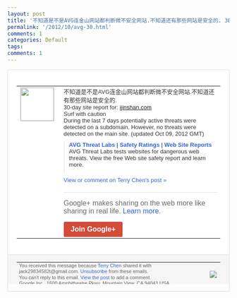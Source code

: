 ```yaml
---
layout: post
title: '不知道是不是AVG连金山网站都判断微不安全网站.不知道还有那些网站是安全的. 30...'
permalink: '/2012/10/avg-30.html'
comments: 1
categories: Default
tags: 
comments: 1
---
```

<div style="border:solid 1px #dfdfdf;color:#686868;font:13px Arial"><div style="background-color:#fff;padding:20px;"><table cellpadding="0" cellspacing="0"><tr><td style="padding-right:15px;vertical-align:top"><a href="https://plus.google.com/_/notifications/emlink?emrecipient=110200756825219614165&amp;emid=CIjPk5PA9LICFZOO3godeywAAA&amp;path=%2F108643996575278738906&amp;dt=1349805182091&amp;uob=8"><img height="75" src="https://lh3.googleusercontent.com/-KKRGTyJ5Bl0/AAAAAAAAAAI/AAAAAAAAEEY/jllxqER5dCk/s75-c-k-a/photo.jpg" style="border:solid 1px #cccccc;" width="75"/></a></td><td style="width:578px;color:#333;font:13px Arial;vertical-align:top"><div style="padding-bottom:10px">不知道是不是AVG连金山网站都判断微不安<wbr/>全网站.不知道还有那些网站是安全的.<br/>30<wbr/>-day site report for: <a class="ot-anchor" href="http://ijinshan.com">ijinshan.com</a><br/>Surf with caution<br/>During the last 7 days potentially active threats were detected on a subdomain. However, no threats were detected on the main site.	 (updated Oct 09, 2012 GMT)</div><div style="margin-bottom:10px;padding-left:10px; border-left:2px solid #EAEAEA"><span style="margin-right:5px"><a href="http://www.avgthreatlabs.com/sitereports/domain/ijinshan.com?utm_source=ChromeExtension-report&amp;utm_medium=ijinshan.com&amp;utm_campaign=yellow" style="color:#3366CC;text-decoration:none"><span style="font-weight:bold">AVG Threat Labs | Safety Ratings | Web Site Reports</span></a><div style="padding-bottom:10px">AVG Threat Labs tests websites for dangerous web threats. View the free Web site safety report and learn more.</div></span></div><a href="https://plus.google.com/_/notifications/emlink?emrecipient=110200756825219614165&amp;emid=CIjPk5PA9LICFZOO3godeywAAA&amp;path=%2F108643996575278738906%2Fposts%2FWqEsAyBhvKG%3Fgpinv%3DAMIXal_iKVRNCj3B-BSpEge9tWgU0njiC1F-p0vLX9mBYLgTAV3gCZqHAjFm4mNImYzNFuZrHk9E62nBgua49_sR1kpdd1r-y8hu8u5z4sAA-reaYisi3ro&amp;dt=1349805182091&amp;uob=8" style="color:#3366CC;text-decoration:none">View or comment on Terry Chen's post »</a><div style="margin-top:20px;border-top:solid 1px #dfdfdf"><div style="padding:15px 0;color:#686868;font:16px Arial">Google+ makes sharing on the web more like sharing in real life. <a href="http://www.google.com/+/learnmore/" style="color:#3366CC;text-decoration:none">Learn more</a>.</div><a href="https://plus.google.com/_/notifications/emlink?emrecipient=110200756825219614165&amp;emid=CIjPk5PA9LICFZOO3godeywAAA&amp;path=%2F%3Fgpinv%3DAMIXal_iKVRNCj3B-BSpEge9tWgU0njiC1F-p0vLX9mBYLgTAV3gCZqHAjFm4mNImYzNFuZrHk9E62nBgua49_sR1kpdd1r-y8hu8u5z4sAA-reaYisi3ro&amp;dt=1349805182091&amp;uob=8" style="display:inline-block;padding:7px 15px;background-color:#d44b38; color:#fff;font-size:16px; font-weight:bold;border-radius:2px;-webkit-border-radius:2px; -moz-border-radius:2px;border:solid 1px #c43b28; white-space:nowrap;text-decoration:none">Join Google+</a></div></td></tr></table></div><div style="border-top:solid 1px #dfdfdf;padding:0 20px; background-color:#f5f5f5"><table cellpadding="0" cellspacing="0" style="height:50px"><tbody><tr><td style="vertical-align:middle;width:100%; color:#636363;font:11px Arial; line-height:120%">You received this message because <a href="https://plus.google.com/_/notifications/emlink?emrecipient=110200756825219614165&amp;emid=CIjPk5PA9LICFZOO3godeywAAA&amp;path=%2F108643996575278738906%3Fgpinv%3DAMIXal_iKVRNCj3B-BSpEge9tWgU0njiC1F-p0vLX9mBYLgTAV3gCZqHAjFm4mNImYzNFuZrHk9E62nBgua49_sR1kpdd1r-y8hu8u5z4sAA-reaYisi3ro&amp;dt=1349805182091&amp;uob=8" style="color:#3366CC;text-decoration:none">Terry Chen</a> shared it with jack29834582t@gmail.com. <a href="https://plus.google.com/_/notifications/emlink?emrecipient=110200756825219614165&amp;emid=CIjPk5PA9LICFZOO3godeywAAA&amp;path=%2F_%2Fnonplus%2Femailsettings%3Fgpinv%3DAMIXal_iKVRNCj3B-BSpEge9tWgU0njiC1F-p0vLX9mBYLgTAV3gCZqHAjFm4mNImYzNFuZrHk9E62nBgua49_sR1kpdd1r-y8hu8u5z4sAA-reaYisi3ro%26est%3DADH5u8UtrIM9TUdEb2pD3mrdddonx7ZpYbw58hAS-1HbOeD30T8uPSHowYTvwbQa0kKrB8oIIBwjwJVe1jrrMZqW2wZ-kXPpDlb91m5tBT68vD6KmRDakjN299YuMpjZD0xuQAUtZ7peJP4ms3YnEWb-P-EBE1Q1yA&amp;dt=1349805182091&amp;uob=8" style="color:#3366CC;text-decoration:none">Unsubscribe</a> from these emails.<br/>You can't reply to this email. <a href="https://plus.google.com/_/notifications/emlink?emrecipient=110200756825219614165&amp;emid=CIjPk5PA9LICFZOO3godeywAAA&amp;path=%2F108643996575278738906%2Fposts%2FWqEsAyBhvKG%3Fgpinv%3DAMIXal_iKVRNCj3B-BSpEge9tWgU0njiC1F-p0vLX9mBYLgTAV3gCZqHAjFm4mNImYzNFuZrHk9E62nBgua49_sR1kpdd1r-y8hu8u5z4sAA-reaYisi3ro&amp;dt=1349805182091&amp;uob=8" style="color:#3366CC;text-decoration:none">View the post</a> to add a comment.<br/>Google Inc., 1600 Amphitheatre Pkwy, Mountain View, CA 94043 USA<br/></td><td><img src="https://ssl.gstatic.com/s2/oz/images/notifications/logo/google-plus-6617a72bb36cc548861652780c9e6ff1.png"/></td></tr></tbody></table></div></div>
